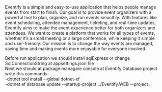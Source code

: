 Eventify is a simple and easy-to-use application that helps people manage events from start to finish. Our goal is to provide event organizers with a powerful tool to plan, organize, and run events smoothly. With features like event scheduling, attendee management, ticketing, and real-time updates, Eventify aims to make the event experience better for both organizers and attendees. 
We want to create a platform that works for all types of events, whether it’s a small meeting or a large conference, while keeping it simple and user-friendly. Our mission is to change the way events are managed, saving time and making events more enjoyable for everyone involved.

Before run application we should install sqlExpress or change SqlConnectionString at appsettings.json file <br>
Next we should at package managare console at Eventify.Database project write this commands: <br>
-dotnet tool install --global dotnet-ef <br>
-dotnet ef database update --startup-project ../Eventify.WEB --project .
